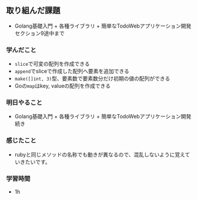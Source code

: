 ## 取り組んだ課題
  - Golang基礎入門 + 各種ライブラリ + 簡単なTodoWebアプリケーション開発　セクション9途中まで

### 学んだこと
 - `slice`で可変の配列を作成できる
 - `append`でsliceで作成した配列へ要素を追加できる
 - `make([]int, 3)`型、要素数で要素数分だけ初期の値の配列ができる
 - Goの`map`はkey, valueの配列を作成できる

### 明日やること
 - Golang基礎入門 + 各種ライブラリ + 簡単なTodoWebアプリケーション開発　続き

### 感じたこと
- rubyと同じメソッドの名称でも動きが異なるので、混乱しないように覚えていきたいです。

### 学習時間
- 1h